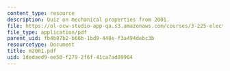 ```yaml
---
content_type: resource
description: Quiz on mechanical properties from 2001.
file: https://ol-ocw-studio-app-qa.s3.amazonaws.com/courses/3-225-electronic-and-mechanical-properties-of-materials-fall-2007/1dedaed9ee50f2792f6f41ca7ad09904_m2001.pdf
file_type: application/pdf
parent_uid: fb4b87b2-b66b-1bd9-448e-f3a494debc3b
resourcetype: Document
title: m2001.pdf
uid: 1dedaed9-ee50-f279-2f6f-41ca7ad09904
---
```

